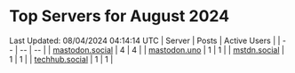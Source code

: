 # Top Servers for August 2024
Last Updated: 08/04/2024 04:14:14 UTC
| Server | Posts | Active Users |
| -- | -- | -- |
| [mastodon.social](https://mastodon.social/tags/PowerShell) | 4 | 4 |
| [mastodon.uno](https://mastodon.uno/tags/PowerShell) | 1 | 1 |
| [mstdn.social](https://mstdn.social/tags/PowerShell) | 1 | 1 |
| [techhub.social](https://techhub.social/tags/PowerShell) | 1 | 1 |

